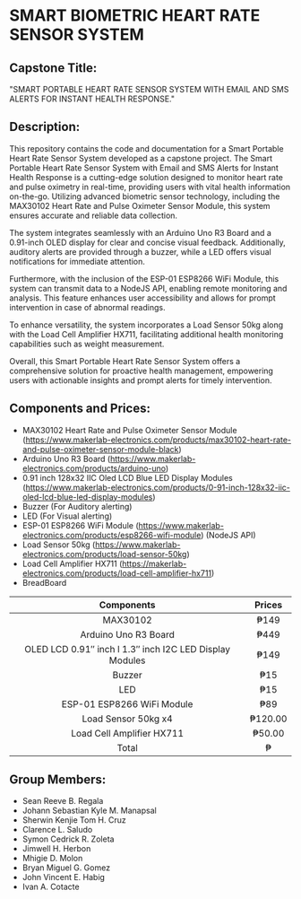 # SMART BIOMETRIC HEART RATE SENSOR SYSTEM

## Capstone Title:
"SMART PORTABLE HEART RATE SENSOR SYSTEM WITH EMAIL AND SMS ALERTS FOR INSTANT HEALTH RESPONSE."

## Description:
This repository contains the code and documentation for a Smart Portable Heart Rate Sensor System developed as a capstone project. The Smart Portable Heart Rate Sensor System with Email and SMS Alerts for Instant Health Response is a cutting-edge solution designed to monitor heart rate and pulse oximetry in real-time, providing users with vital health information on-the-go. Utilizing advanced biometric sensor technology, including the MAX30102 Heart Rate and Pulse Oximeter Sensor Module, this system ensures accurate and reliable data collection.

The system integrates seamlessly with an Arduino Uno R3 Board and a 0.91-inch OLED display for clear and concise visual feedback. Additionally, auditory alerts are provided through a buzzer, while a LED offers visual notifications for immediate attention.

Furthermore, with the inclusion of the ESP-01 ESP8266 WiFi Module, this system can transmit data to a NodeJS API, enabling remote monitoring and analysis. This feature enhances user accessibility and allows for prompt intervention in case of abnormal readings.

To enhance versatility, the system incorporates a Load Sensor 50kg along with the Load Cell Amplifier HX711, facilitating additional health monitoring capabilities such as weight measurement.

Overall, this Smart Portable Heart Rate Sensor System offers a comprehensive solution for proactive health management, empowering users with actionable insights and prompt alerts for timely intervention.

## Components and Prices:
* MAX30102 Heart Rate and Pulse Oximeter Sensor Module (https://www.makerlab-electronics.com/products/max30102-heart-rate-and-pulse-oximeter-sensor-module-black)
* Arduino Uno R3 Board (https://www.makerlab-electronics.com/products/arduino-uno)
* 0.91 inch 128x32 IIC Oled LCD Blue LED Display Modules (https://www.makerlab-electronics.com/products/0-91-inch-128x32-iic-oled-lcd-blue-led-display-modules)
* Buzzer (For Auditory alerting)
* LED (For Visual alerting)
* ESP-01 ESP8266 WiFi Module (https://www.makerlab-electronics.com/products/esp8266-wifi-module) (NodeJS API)
* Load Sensor 50kg (https://www.makerlab-electronics.com/products/load-sensor-50kg)
* Load Cell Amplifier HX711 (https://makerlab-electronics.com/products/load-cell-amplifier-hx711)
* BreadBoard

| Components | Prices |
| :---:  | :---: |
| MAX30102 | ₱149 |
| Arduino Uno R3 Board | ₱449 |
| OLED LCD 0.91″ inch l 1.3″ inch I2C LED Display Modules | ₱149 |
| Buzzer | ₱15 |
| LED | ₱15 |
| ESP-01 ESP8266 WiFi Module | ₱89 |
| Load Sensor 50kg x4 | ₱120.00 |
| Load Cell Amplifier HX711 | ₱50.00 |
| Total | ₱ |

## Group Members:
* Sean Reeve B. Regala
* Johann Sebastian Kyle M. Manapsal
* Sherwin Kenjie Tom H. Cruz
* Clarence L. Saludo
* Symon Cedrick R. Zoleta
* Jimwell H. Herbon
* Mhigie D. Molon
* Bryan Miguel G. Gomez
* John Vincent E. Habig
* Ivan A. Cotacte
